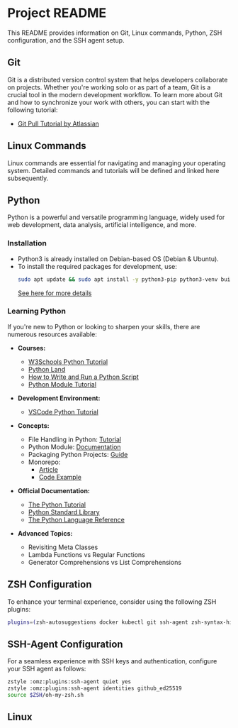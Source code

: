 
# Project README

This README provides information on Git, Linux commands, Python, ZSH configuration, and the SSH agent setup.

## Git
Git is a distributed version control system that helps developers collaborate on projects. Whether you're working solo or as part of a team, Git is a crucial tool in the modern development workflow. To learn more about Git and how to synchronize your work with others, you can start with the following tutorial:
- [Git Pull Tutorial by Atlassian](https://www.atlassian.com/git/tutorials/syncing/git-pull)

## Linux Commands
Linux commands are essential for navigating and managing your operating system. Detailed commands and tutorials will be defined and linked here subsequently.

## Python
Python is a powerful and versatile programming language, widely used for web development, data analysis, artificial intelligence, and more. 

### Installation
- Python3 is already installed on Debian-based OS (Debian & Ubuntu).
- To install the required packages for development, use:
  ```bash
  sudo apt update && sudo apt install -y python3-pip python3-venv build-essential python3-dev libssl-dev libffi-dev python3-venv
  ```
  [See here for more details](#)

### Learning Python
If you're new to Python or looking to sharpen your skills, there are numerous resources available:

- **Courses:**
  - [W3Schools Python Tutorial](https://www.w3schools.com/python/default.asp)
  - [Python Land](https://python.land/introduction-to-python/strings)
  - [How to Write and Run a Python Script](https://www.linode.com/docs/guides/how-to-write-and-run-python-script/)
  - [Python Module Tutorial](https://docs.python.org/3/tutorial/modules.html#)

- **Development Environment:**
  - [VSCode Python Tutorial](https://code.visualstudio.com/docs/python/python-tutorial)

- **Concepts:**
  - File Handling in Python: [Tutorial](https://pynative.com/python/file-handling/)
  - Python Module: [Documentation](https://docs.python.org/3/tutorial/modules.html#)
  - Packaging Python Projects: [Guide](https://packaging.python.org/en/latest/tutorials/packaging-projects/)
  - Monorepo:
    - [Article](https://www.tweag.io/blog/2023-04-04-python-monorepo-1/)
    - [Code Example](https://github.com/tweag/python-monorepo-example/tree/main)

- **Official Documentation:**
  - [The Python Tutorial](https://docs.python.org/3/tutorial/index.html)
  - [Python Standard Library](https://docs.python.org/3/library/index.html#library-index)
  - [The Python Language Reference](https://docs.python.org/3/reference/)

- **Advanced Topics:**
  - Revisiting Meta Classes
  - Lambda Functions vs Regular Functions
  - Generator Comprehensions vs List Comprehensions

## ZSH Configuration
To enhance your terminal experience, consider using the following ZSH plugins:
```bash
plugins=(zsh-autosuggestions docker kubectl git ssh-agent zsh-syntax-highlighting)
```

## SSH-Agent Configuration
For a seamless experience with SSH keys and authentication, configure your SSH agent as follows:
```bash
zstyle :omz:plugins:ssh-agent quiet yes
zstyle :omz:plugins:ssh-agent identities github_ed25519
source $ZSH/oh-my-zsh.sh
```

## Linux
